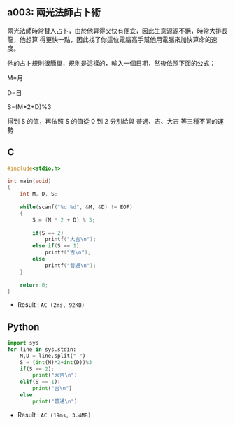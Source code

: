 ## a003: 兩光法師占卜術

兩光法師時常替人占卜，由於他算得又快有便宜，因此生意源源不絕，時常大排長龍，他想算 得更快一點，因此找了你這位電腦高手幫他用電腦來加快算命的速度。

他的占卜規則很簡單，規則是這樣的，輸入一個日期，然後依照下面的公式：

M=月

D=日 

S=(M*2+D)%3

得到 S 的值，再依照 S 的值從 0 到 2 分別給與 普通、吉、大吉 等三種不同的運勢

## C
```c
#include<stdio.h>

int main(void)
{
	int M, D, S;
	
	while(scanf("%d %d", &M, &D) != EOF)
	{
		S = (M * 2 + D) % 3;
		
		if(S == 2)
			printf("大吉\n");
		else if(S == 1)
			printf("吉\n");
		else
			printf("普通\n");
	}
	
	return 0;
}
```
  * Result : `AC (2ms, 92KB)`

## Python
```python
import sys
for line in sys.stdin:
    M,D = line.split(" ")
    S = (int(M)*2+int(D))%3
    if(S == 2):
        print("大吉\n")
    elif(S == 1):
        print("吉\n")
    else:
        print("普通\n")
```
  * Result : `AC (19ms, 3.4MB)`
